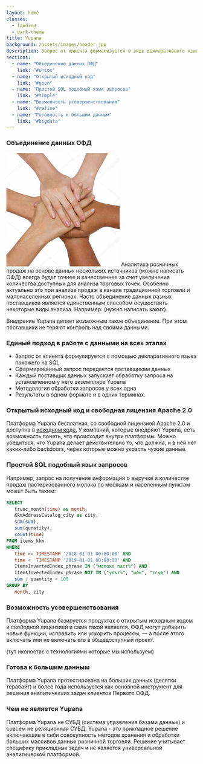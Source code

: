 ```yaml
---
layout: home
classes:
  - landing
  - dark-theme
title: Yupana
background: /assets/images/header.jpg
description: Запрос от клиента формализуется в виде декларативного языка похожего на SQL
sections:
  - name: "Объединение данных ОФД"
    link: "#union"
  - name: "Открытый исходный код"
    link: "#open"
  - name: "Простой SQL подобный язык запросов"
    link: "#simple"
  - name: "Возможность усовершенствования"
    link: "#refine"
  - name: "Готовность к большим данным"
    link: "#bigdata"
---
```


### Объединение данных ОФД <a name="union"></a>

<img src="/assets/images/union.jpg" width="300" height="300" class="rounded-circle float-right">
Аналитика розничных продаж на основе данных нескольких источников (можно написать ОФД) 
всегда будет точнее и качественнее за счет увеличения количества доступных для анализа 
торговых точек. Особенно актуально это при анализе продаж в канале традиционной торговли и 
малонаселенных регионах. Часто объединение данных разных поставщиков является 
единственным способом осуществить некоторые виды анализа. Например: (нужно написать каких). 

Внедрение Yupana делает возможным такое объединение. При этом поставщики не теряют контроль 
над своими данными. 

### Единый подход в работе с данными на всех этапах <a name="standart"></a>

- Запрос от клиента формулируется с помощью декларативного языка похожего на SQL
- Сформированный запрос передается поставщикам данных
- Каждый поставщик данных запускает обработку запроса на установленном у него экземпляре Yupana
- Методология обработки запросов у всех одна
- Результаты в одном формате и в одних терминах.

###  Открытый исходный код и свободная лицензия Apache 2.0 <a name="open"></a>

Платформа Yupana бесплатная, со свободной лицензией Apache 2.0 и доступна в 
<a href="https://github.com/rusexpertiza-llc/yupana">исходном коде.</a>
У компаний, которые внедряют Yupana, есть возможность понять, что происходит внутри 
платформы. Можно убедиться, что Yupana делает действительно то, что должна, и в ней нет 
каких-либо backdoors, через которые можно украсть чужие данные. 

### Простой SQL подобный язык запросов <a name="simple"></a>

Например, запрос на получение информации о выручке и количестве продаж пастеризованного молока 
по месяцам и населенным пунктам может быть таким: 

```sql
SELECT 
   trunc_month(time) as month,
   KkmAddressCatalog_city as city, 
   sum(sum), 
   sum(qunatity), 
   count(time)
FROM items_kkm
WHERE 
   time >= TIMESTAMP '2018-01-01 00:00:00' AND
   time <  TIMESTAMP '2019-01-01 00:00:00' AND
   ItemsInvertedIndex_phrase IN ("молоко паст%") AND
   ItemsInvertedIndex_phrase NOT IN ("ульт%", "шок", "сгущ") AND
   sum / quantity < 100  
GROUP BY
   month, city    
```

### Возможность усовершенствования <a name="refine"></a>

Платформа Yupana базируется продуктах с открытым исходным кодом и свободной лицензией и 
сама такой является. ОФД могут добавить новые функции, исправить или ускорить процессы, — а после 
этого включать или не включать его в общедоступный проект.

(тут иконостас с технологиями которые мы используем)

### Готова к большим данным <a name="bigdata"></a>

Платформа Yupana протестирована на больших данных (десятки терабайт) 
и более года используется как основной инструмент для решения аналитических 
задач клиентов Первого ОФД. 

### Чем не является Yupana

Платформа Yupana не СУБД (система управления базами данных) и совсем не реляционная СУБД. Yupana - 
это прикладное решение включающие в себя совокупность методов хранения и обработки больших массивов 
данных розничной торговли. Решение учитывает специфику прикладных задач и не является универсальной 
аналитической платформой.
 
